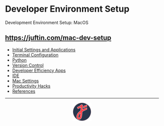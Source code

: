 # Developer Environment Setup

Development Environment Setup: MacOS

## https://juftin.com/mac-dev-setup

-   [Initial Settings and Applications](docs/startup.md)
-   [Terminal Configuration](docs/terminal.md)
-   [Python](docs/python.md)
-   [Version Control](docs/git.md)
-   [Developer Efficiency Apps](docs/apps.md)
-   [IDE](docs/jetbrains.md)
-   [Mac Settings](docs/mac_settings.md)
-   [Productivity Hacks](docs/productivity.md)
-   [References](docs/references.md)

---

<p align="center">
<img src="https://raw.githubusercontent.com/juftin/juftin/main/static/juftin.png" alt="juftin" style="height:60px; width:60px;"/>
</p>
